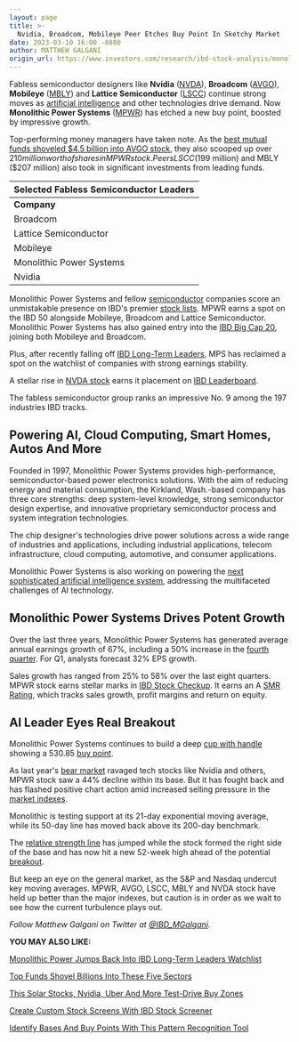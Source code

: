 ```yaml
---
layout: page
title: >-
  Nvidia, Broadcom, Mobileye Peer Etches Buy Point In Sketchy Market
date: 2023-03-10 16:00 -0800
author: MATTHEW GALGANI
origin_url: https://www.investors.com/research/ibd-stock-analysis/monolithic-power-systems-near-breakout-as-peers-nvidia-broadcom-mobileye-show-strength/
---
```





Fabless semiconductor designers like **Nvidia** ([NVDA](https://research.investors.com/quote.aspx?symbol=NVDA)), **Broadcom** ([AVGO](https://research.investors.com/quote.aspx?symbol=AVGO)), **Mobileye** ([MBLY](https://research.investors.com/quote.aspx?symbol=MBLY)) and **Lattice Semiconductor** ([LSCC](https://research.investors.com/quote.aspx?symbol=LSCC)) continue strong moves as [artificial intelligence](https://www.investors.com/news/technology/artificial-intelligence-stocks/) and other technologies drive demand. Now **Monolithic Power Systems** ([MPWR](https://research.investors.com/quote.aspx?symbol=MPWR)) has etched a new buy point, boosted by impressive growth.




Top-performing money managers have taken note. As the [best mutual funds shoveled $4.5 billion into AVGO stock](https://www.investors.com/etfs-and-funds/mutual-funds/best-mutual-funds-shovel-billions-into-these-five-sectors-including-semiconductors-led-by-avgo-stock/), they also scooped up over $210 million worth of shares in MPWR stock. Peers LSCC ($199 million) and MBLY ($207 million) also took in significant investments from leading funds.



 


| Selected Fabless Semiconductor Leaders |
| --- |
| **Company** | **Symbol** | **Composite Rating** |
| Broadcom | AVGO | 98 |
| Lattice Semiconductor | LSCC | 98 |
| Mobileye | MBLY | 98 |
| Monolithic Power Systems | MPWR | 98 |
| Nvidia | NVDA | 96 |


Monolithic Power Systems and fellow [semiconductor](https://www.investors.com/news/technology/chip-stocks-and-semiconductor-industry-news-intel-qualcomm-qorvo/) companies score an unmistakable presence on IBD's premier [stock lists](https://www.investors.com/stock-lists/stocks-to-watch-top-rated-ipos-big-caps-and-growth-stocks/). MPWR earns a spot on the IBD 50 alongside Mobileye, Broadcom and Lattice Semiconductor. Monolithic Power Systems has also gained entry into the [IBD Big Cap 20](https://research.investors.com/stock-lists/big-cap-20/), joining both Mobileye and Broadcom.


Plus, after recently falling off [IBD Long-Term Leaders](https://www.investors.com/research/best-stocks-to-buy-now-long-term-stocks-ibd-long-term-leaders-list/), MPS has reclaimed a spot on the watchlist of companies with strong earnings stability.


A stellar rise in [NVDA stock](https://www.investors.com/news/nvidia-stock-2023-is-it-a-buy/) earns it placement on [IBD Leaderboard](https://www.investors.com/research/how-to-find-the-best-stocks-to-buy/best-growth-stocks-to-buy-stock-market-research/).


The fabless semiconductor group ranks an impressive No. 9 among the 197 industries IBD tracks.


Powering AI, Cloud Computing, Smart Homes, Autos And More
---------------------------------------------------------


Founded in 1997, Monolithic Power Systems provides high-performance, semiconductor-based power electronics solutions. With the aim of reducing energy and material consumption, the Kirkland, Wash.-based company has three core strengths: deep system-level knowledge, strong semiconductor design expertise, and innovative proprietary semiconductor process and system integration technologies.


The chip designer's technologies drive power solutions across a wide range of industries and applications, including industrial applications, telecom infrastructure, cloud computing, automotive, and consumer applications.


Monolithic Power Systems is also working on powering the [next sophisticated artificial intelligence system](https://www.monolithicpower.com/en/powering-the-next-sophisticated-ai-system), addressing the multifaceted challenges of AI technology.


Monolithic Power Systems Drives Potent Growth
---------------------------------------------


Over the last three years, Monolithic Power Systems has generated average annual earnings growth of 67%, including a 50% increase in the [fourth quarter](https://www.monolithicpower.com/en/about-mps/investor-relations/press-releases.html?pressrelease=414). For Q1, analysts forecast 32% EPS growth.


Sales growth has ranged from 25% to 58% over the last eight quarters. MPWR stock earns stellar marks in [IBD Stock Checkup](https://research.investors.com/stock-checkup/nasdaq-monolithic-power-systems-mpwr.aspx). It earns an A [SMR Rating](https://www.investors.com/how-to-invest/investors-corner/how-to-buy-stocks-smr-rating-examines-factors-that-drive-profits/), which tracks sales growth, profit margins and return on equity.


AI Leader Eyes Real Breakout
----------------------------


Monolithic Power Systems continues to build a deep [cup with handle](https://www.investors.com/how-to-invest/investors-corner/the-basics-how-to-analyze-a-stocks-cup-with-handle/) showing a 530.85 [buy point](https://www.investors.com/how-to-invest/investors-corner/chart-reading-basics-how-a-buy-point-marks-a-time-of-opportunity/).


As last year's [bear market](https://www.investors.com/how-to-invest/bear-market-news-and-how-to-handle-a-market-correction/) ravaged tech stocks like Nvidia and others, MPWR stock saw a 44% decline within its base. But it has fought back and has flashed positive chart action amid increased selling pressure in the [market indexes](https://www.investors.com/news/stock-market-today-stock-market-news/?).


Monolithic is testing support at its 21-day exponential moving average, while its 50-day line has moved back above its 200-day benchmark.


The [relative strength line](https://www.investors.com/how-to-invest/investors-corner/growth-stocks-breakout-specialty-tool-relative-strength-line/) has jumped while the stock formed the right side of the base and has now hit a new 52-week high ahead of the potential [breakout](https://www.investors.com/how-to-invest/investors-corner/breakout-stocks-predict-breakout-using-flat-base-chart-pattern/).


But keep an eye on the general market, as the S&P and Nasdaq undercut key moving averages. MPWR, AVGO, LSCC, MBLY and NVDA stock have held up better than the major indexes, but caution is in order as we wait to see how the current turbulence plays out.



*Follow Matthew Galgani on Twitter at [@IBD\_MGalgani](https://twitter.com/ibd_mgalgani).*


**YOU MAY ALSO LIKE:**


[Monolithic Power Jumps Back Into IBD Long-Term Leaders Watchlist](https://www.investors.com/research/best-stocks-to-buy-now-long-term-stocks-ibd-long-term-leaders-list/)


[Top Funds Shovel Billions Into These Five Sectors](https://www.investors.com/etfs-and-funds/mutual-funds/best-mutual-funds-shovel-billions-into-these-five-sectors-including-semiconductors-led-by-avgo-stock/)


[This Solar Stocks, Nvidia, Uber And More Test-Drive Buy Zones](https://www.investors.com/research/how-to-find-the-best-stocks-to-buy/nvidia-uber-solar-ipo-nextracker-test-drive-buy-zones/)


[Create Custom Stock Screens With IBD Stock Screener](https://www.investors.com/research/best-stocks-to-buy-watch-ibd-screen-of-the-day/)


[Identify Bases And Buy Points With This Pattern Recognition Tool](https://marketsmith.investors.com/ms-platform/?src=APA1BQ)




